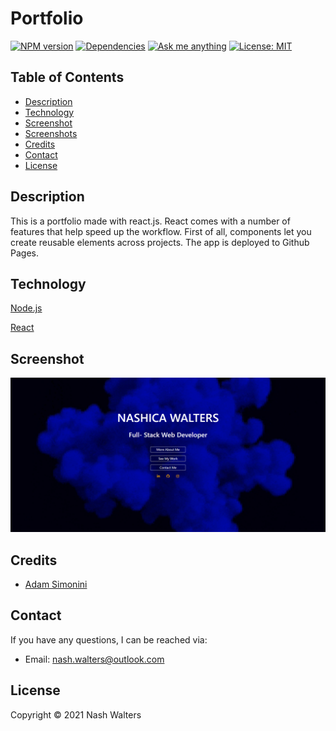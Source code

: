 # Portfolio

<p>
 <a href=""><img alt="NPM version" src="https://img.shields.io/badge/npm-v6.14.10-blue" target="_blank" /></a>
 <a href=""><img alt="Dependencies" src="https://img.shields.io/badge/dependencies%20-up%20to%20date-orange" target="_blank" /></a>
 <a href="https://github.com/nashwalters"><img alt="Ask me anything" src="https://img.shields.io/badge/Ask%20me-anything-1abc9c.svg" target="_blank" /></a>
 <a href=""><img alt="License: MIT" src="https://img.shields.io/badge/License-MIT-yellow.svg" target="_blank" /></a>
 </p>


## Table of Contents
* [Description](#description)
* [Technology](#technology)
* [Screenshot](#screenshot)
* [Screenshots](#screenshots)
* [Credits](#credits)
* [Contact](#contact)
* [License](#license)

## Description
This is a portfolio made with react.js. React comes with a number of features that help speed up the workflow. First of all, components let you create reusable elements across projects. The app is deployed to Github Pages.

## Technology
[Node.js](https://nodejs.org/en/)

[React](https://reactjs.org/)

## Screenshot

<p align= "center">
<img src="public/img/screencapture-landing.png" alt="app" width="600px">
</p>

## Credits
* [Adam Simonini](https://github.com/adamsimonini)


## Contact
If you have any questions, I can be reached via:
* <bold>Email</bold>: nash.walters@outlook.com

## License 
Copyright © 2021 Nash Walters
